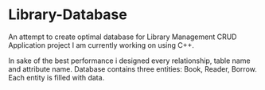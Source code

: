 # Library-Database

An attempt to create optimal database for Library Management CRUD Application project I am currently working on using C++.     
  
In sake of the best performance i designed every relationship, table name and attribute name. Database contains three entities: Book, Reader, Borrow. Each entity is filled with data.
